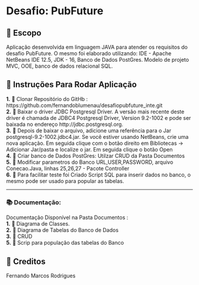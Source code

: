<h1> Desafio: PubFuture</h1>

<h2> 🧮 Escopo </h2>

<p>
Aplicação desenvolvida em linguagem JAVA para atender os requisitos do desafio PubFuture. O mesmo foi elaborado utilizando: IDE - Apache NetBeans IDE 12.5, JDK - 16, Banco de Dados PostGres. Modelo de projeto MVC, OOE, banco de dados relacional SQL.
</p>



<h2> 👣 Instruções Para Rodar Aplicação</h2>

<p>
<strong>	1.</strong>  🔺 Clonar Repositório do GitHb : https://github.com/fernandoblumenau/desafiopubfuture_inte.git <br>
<strong>	2.</strong>  🔺 Baixar o driver JDBC Postgresql Driver. A versão mais recente deste driver é chamada de JDBC4 Postgresql Driver, Version 9.2-1002 e pode ser baixada no endereço http://jdbc.postgresql.org. <br>
<strong>	3.</strong>  🔺  Depois de baixar o arquivo, adicione uma referência para o Jar postgresql-9.2-1002.jdbc4.jar. Se você estiver usando NetBeans, crie uma nova aplicação. Em seguida clique com o botão direito em Bibliotecas -> Adicionar Jar/pasta e localize o jar. Em seguida clique o botão Open <br>     
<strong>	4.</strong>  🔺 Criar banco de Dados PostGres: Utilzar CRUD da Pasta Documentos <br>
<strong>	5.</strong>  🔺 Modificar parametros do Banco URL,USER,PASSWORD, arquivo Conecao.Java, linhas 25,26,27 - Pacote Controller  <br> 
<strong>	6.</strong>  🔺 Para facilitar teste foi Criado Script SQL para inserir dados no banco, o mesmo pode ser usado para popular as tabelas. <br>
</p>

----



<h3>📚 Documentação:</h3>

<p>
<strong>	</strong>  Documentação Disponível na Pasta Documentos : <br>
<strong>	1.</strong>  🔺 Diagrama de Classes. <br>
<strong>	2.</strong>  🔺 Diagrama de Tabelas do Banco de Dados<br>     
<strong>	3.</strong>  🔺 CRUD <br>
<strong>	5.</strong>  🔺 Scrip para população das tabelas do Banco <br> 
</p>




<h2> 🤝 Creditos </h2>

<p>
Fernando Marcos Rodrigues
</p>